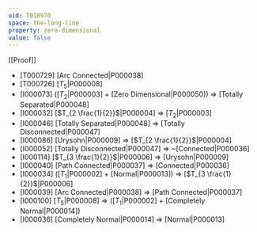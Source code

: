 ```yaml
---
uid: T018970
space: the-long-line
property: zero-dimensional
value: false
---
```

[[Proof]]

* [T000729] [Arc Connected|P000038]
* [T000726] [$T_5$|P000008]
* [I000073] ([$T_2$|P000003] + [Zero Dimensional|P000050]) => [Totally Separated|P000048]
* [I000032] [$T_{2 \frac{1}{2}}$|P000004] => [$T_2$|P000003]
* [I000046] [Totally Separated|P000048] => [Totally Disconnected|P000047]
* [I000086] [Urysohn|P000009] => [$T_{2 \frac{1}{2}}$|P000004]
* [I000052] [Totally Disconnected|P000047] => ~[Connected|P000036]
* [I000114] [$T_{3 \frac{1}{2}}$|P000006] => [Urysohn|P000009]
* [I000040] [Path Connected|P000037] => [Connected|P000036]
* [I000034] ([$T_1$|P000002] + [Normal|P000013]) => [$T_{3 \frac{1}{2}}$|P000006]
* [I000039] [Arc Connected|P000038] => [Path Connected|P000037]
* [I000100] [$T_5$|P000008] => ([$T_1$|P000002] + [Completely Normal|P000014])
* [I000036] [Completely Normal|P000014] => [Normal|P000013]

